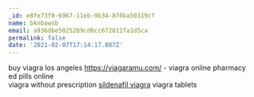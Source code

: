 ```yaml
---
_id: e8fe73f0-6967-11eb-9b34-8f6ba50319cf
name: bknbawsb
email: a936dbe5025269cd6cc672811fa1d5ca
permalink: false
date: '2021-02-07T17:14:17.887Z'
---
```

buy viagra los angeles  https://viagaramu.com/ - viagra online pharmacy  
ed pills online  
viagra without prescription  <a href=https://viagaramu.com/#>sildenafil viagra</a>  viagra tablets
